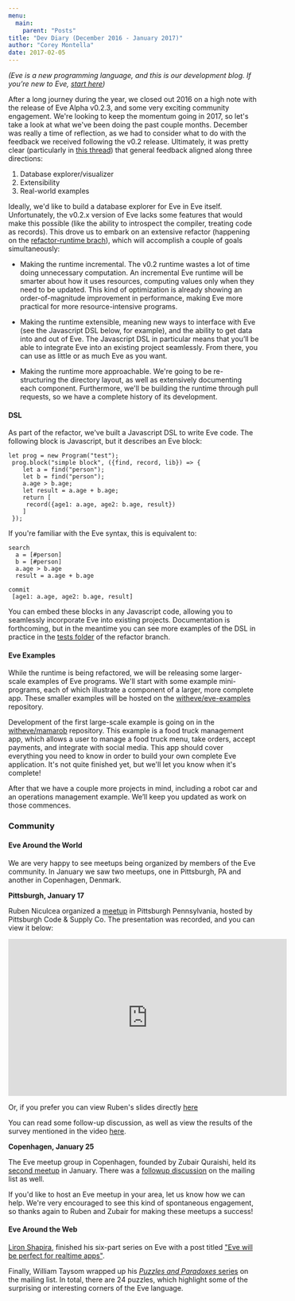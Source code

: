 ```yaml
---
menu:
  main:
    parent: "Posts"
title: "Dev Diary (December 2016 - January 2017)"
author: "Corey Montella"
date: 2017-02-05
---
```

_(Eve is a new programming language, and this is our development blog. If you’re new to Eve, [start here](http://play.witheve.com))_

After a long journey during the year, we closed out 2016 on a high note with the release of Eve Alpha v0.2.3, and some very exciting community engagement. We're looking to keep the momentum going in 2017, so let's take a look at what we've been doing the past couple months.
December was really a time of reflection, as we had to consider what to do with the feedback we received following the v0.2 release. Ultimately, it was pretty clear (particularly in [this thread](https://groups.google.com/forum/#!topic/eve-talk/vR-4y2kJv4Q)) that general feedback aligned along three directions:

1. Database explorer/visualizer
2. Extensibility
3. Real-world examples

Ideally, we'd like to build a database explorer for Eve in Eve itself. Unfortunately, the v0.2.x version of Eve lacks some features that would make this possible (like the ability to introspect the compiler, treating code as records). This drove us to embark on an extensive refactor (happening on the [refactor-runtime brach](https://github.com/witheve/Eve/tree/refactor-runtime)), which will accomplish a couple of goals simultaneously:

- Making the runtime incremental. The v0.2 runtime wastes a lot of time doing unnecessary computation. An incremental Eve runtime will be smarter about how it uses resources, computing values only when they need to be updated. This kind of optimization is already showing an order-of-magnitude improvement in performance, making Eve more practical for more resource-intensive programs.

- Making the runtime extensible, meaning new ways to interface with Eve (see the Javascript DSL below, for example), and the ability to get data into and out of Eve. The Javascript DSL in particular means that you’ll be able to integrate Eve into an existing project seamlessly. From there, you can use as little or as much Eve as you want.

- Making the runtime more approachable. We're going to be re-structuring the directory layout, as well as extensively documenting each component. Furthermore, we'll be building the runtime through pull requests, so we have a complete history of its development.

#### DSL
As part of the refactor, we've built a Javascript DSL to write Eve code. The following block is 
Javascript, but it describes an Eve block:

```
let prog = new Program("test");
 prog.block("simple block", ({find, record, lib}) => {
    let a = find("person");
    let b = find("person");
    a.age > b.age;
    let result = a.age + b.age;
    return [
     record({age1: a.age, age2: b.age, result})
    ]
 });
```

If you're familiar with the Eve syntax, this is equivalent to:

```
search
  a = [#person]
  b = [#person]
  a.age > b.age
  result = a.age + b.age

commit
 [age1: a.age, age2: b.age, result]
```

You can embed these blocks in any Javascript code, allowing you to seamlessly incorporate Eve into existing projects. Documentation is forthcoming, but in the meantime you can see more examples of the DSL in practice in the [tests folder](https://github.com/witheve/Eve/tree/refactor-runtime/test) of the refactor branch.

#### Eve Examples

While the runtime is being refactored, we will be releasing some larger-scale examples of Eve programs. We'll start with some example mini-programs, each of which illustrate a component of a larger, more complete app. These smaller examples will be hosted on the [witheve/eve-examples](https://github.com/witheve/eve-examples) repository.

Development of the first large-scale example is going on in the [witheve/mamarob](https://github.com/witheve/mamarob) repository. This example is a food truck management app, which allows a user to manage a food truck menu, take orders, accept payments, and integrate with social media. This app should cover everything you need to know in order to build your own complete Eve application. It's not quite finished yet, but we'll let you know when it's complete! 

After that we have a couple more projects in mind, including a robot car and an operations management example. We’ll keep you updated as work on those commences.

### Community

#### Eve Around the World

We are very happy to see meetups being organized by members of the Eve community. In January we saw two meetups, one in Pittsburgh, PA and another in Copenhagen, Denmark.

**Pittsburgh, January 17**

Ruben Niculcea organized a [meetup](https://www.meetup.com/Pittsburgh-Code-Supply/events/235492181/) in Pittsburgh Pennsylvania, hosted by Pittsburgh Code & Supply Co. The presentation was recorded, and you can view it below: 

<iframe width="560" height="315" src="https://www.youtube.com/embed/GRSFMLc_AfM" frameborder="0" allowfullscreen></iframe>

Or, if you prefer you can view Ruben's slides directly [here](https://docs.google.com/presentation/d/1honhRiF6TVWz9kGh90WG3hKWJmgRe9MhyRGoYrOFgFo/edit?usp=sharing)

You can read some follow-up discussion, as well as view the results of the survey mentioned in the video [here](https://groups.google.com/forum/#!topic/eve-talk/oBIq-KgAjSQ). 

**Copenhagen, January 25**

The Eve meetup group in Copenhagen, founded by Zubair Quraishi, held its [second meetup](https://www.meetup.com/evecph/events/237131433/) in January. There was a [followup discussion](https://groups.google.com/forum/#!topic/eve-talk/zAXkukWgEXM) on the mailing list as well.

If you'd like to host an Eve meetup in your area, let us know how we can help. We're very encouraged to see this kind of spontaneous engagement, so thanks again to Ruben and Zubair for making these meetups a success!

#### Eve Around the Web

[Liron Shapira](https://twitter.com/liron), finished his six-part series on Eve with a post titled ["Eve will be perfect for realtime apps"](https://hackernoon.com/why-eve-will-be-perfect-for-realtime-apps-92b965b80ad#.sl1fmo2hv
).

Finally, William Taysom wrapped up his [_Puzzles and Paradoxes_ series](https://groups.google.com/forum/#!searchin/eve-talk/%22Puzzles$20$26$20Paradoxes%22%7Csort:date) on the mailing list. In total, there are 24 puzzles, which highlight some of the surprising or interesting corners of the Eve language. 
